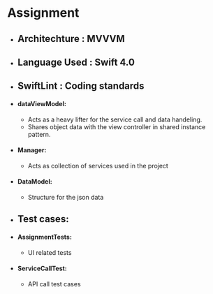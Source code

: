# Assignment
- ## Architechture : MVVVM
- ## Language Used :  Swift 4.0
- ## SwiftLint : Coding standards
 - #### dataViewModel: 
    - Acts as a heavy lifter for the service call and data handeling.
    - Shares object data with the view controller in shared instance pattern.
  
 - #### Manager:
	 - Acts as collection of services used in the project
	
 - #### DataModel:
	 - Structure for the json data
- ## Test cases:
 - #### AssignmentTests:
	 - UI related tests
 - #### ServiceCallTest:
	 - API call test cases

